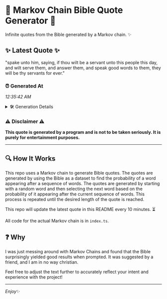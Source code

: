 # 📖 Markov Chain Bible Quote Generator 📖

Infinite quotes from the Bible generated by a Markov chain. ✨

## ✨ Latest Quote ✨
"spake unto him, saying, if thou wilt be a servant unto this people this day, and wilt serve them, and answer them, and speak good words to them, they will be thy servants for ever."

### ⏰ Generated At
*12:35:42 AM*

<details>
    <summary>🛠️ Generation Details</summary>
    <p>
        <strong>🌱 Seed:</strong> spake<br>
        <strong>🔄 Iterations:</strong> 34<br>
        <strong>📜 Context History:</strong><br>[ spake ]: unto<br>[ spake, unto ]: him,<br>[ spake, unto, him, ]: saying,<br>[ spake, unto, him,, saying, ]: if<br>[ spake, unto, him,, saying,, if ]: thou<br>[ spake, unto, him,, saying,, if, thou ]: wilt<br>[ unto, him,, saying,, if, thou, wilt ]: be<br>[ him,, saying,, if, thou, wilt, be ]: a<br>[ saying,, if, thou, wilt, be, a ]: servant<br>[ if, thou, wilt, be, a, servant ]: unto<br>[ thou, wilt, be, a, servant, unto ]: this<br>[ wilt, be, a, servant, unto, this ]: people<br>[ be, a, servant, unto, this, people ]: this<br>[ a, servant, unto, this, people, this ]: day,<br>[ servant, unto, this, people, this, day, ]: and<br>[ unto, this, people, this, day,, and ]: wilt<br>[ this, people, this, day,, and, wilt ]: serve<br>[ people, this, day,, and, wilt, serve ]: them,<br>[ this, day,, and, wilt, serve, them, ]: and<br>[ day,, and, wilt, serve, them,, and ]: answer<br>[ and, wilt, serve, them,, and, answer ]: them,<br>[ wilt, serve, them,, and, answer, them, ]: and<br>[ serve, them,, and, answer, them,, and ]: speak<br>[ them,, and, answer, them,, and, speak ]: good<br>[ and, answer, them,, and, speak, good ]: words<br>[ answer, them,, and, speak, good, words ]: to<br>[ them,, and, speak, good, words, to ]: them,<br>[ and, speak, good, words, to, them, ]: they<br>[ speak, good, words, to, them,, they ]: will<br>[ good, words, to, them,, they, will ]: be<br>[ words, to, them,, they, will, be ]: thy<br>[ to, them,, they, will, be, thy ]: servants<br>[ them,, they, will, be, thy, servants ]: for<br>[ they, will, be, thy, servants, for ]: ever.<br>
    </p>
</details>

### ⚠️ Disclaimer ⚠️
**This quote is generated by a program and is not to be taken seriously. It is purely for entertainment purposes.**

---

## 🔍 How It Works

This repo uses a Markov chain to generate Bible quotes. The quotes are generated by using the Bible as a dataset to find the probability of a word appearing after a sequence of words. The quotes are generated by starting with a random word and then selecting the next word based on the probability of it appearing after the current sequence of words. This process is repeated until the desired length of the quote is reached.

This repo will update the latest quote in this README every 10 minutes. ⏳

All code for the actual Markov chain is in `index.ts`.

## ❓ Why

I was just messing around with Markov Chains and found that the Bible surprisingly yielded good results when prompted. 
It was suggested by a friend, and I am in no way christian.

Feel free to adjust the text further to accurately reflect your intent and experience with the project!

---

*Enjoy*✨
